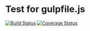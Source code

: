 # Test for gulpfile.js

[![Build Status][travis-image]][travis-url]
[![Coverage Status][coveralls-image]][coveralls-url]

[travis-image]: https://travis-ci.org/htanjo/gulpfile-test.svg?branch=master
[travis-url]: https://travis-ci.org/htanjo/gulpfile-test
[coveralls-image]: https://coveralls.io/repos/htanjo/gulpfile-test/badge.svg?branch=master
[coveralls-url]: https://coveralls.io/r/htanjo/gulpfile-test
